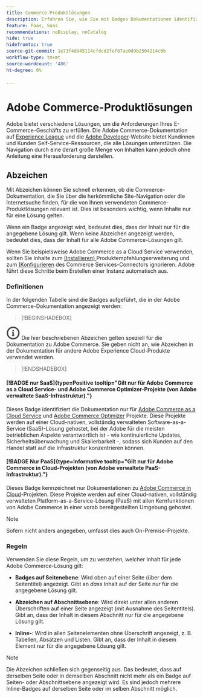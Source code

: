 ```yaml
---
title: Commerce-Produktlösungen
description: Erfahren Sie, wie Sie mit Badges Dokumentationen identifizieren können, die für verschiedene Adobe Commerce-Lösungen (SaaS, PaaS, On-Premise) gelten.
feature: Paas, Saas
recommendations: noDisplay, noCatalog
hide: true
hidefromtoc: true
source-git-commit: 1e73f4dd45114cfdcd2fef87ae0d9b2504214c6b
workflow-type: tm+mt
source-wordcount: '486'
ht-degree: 0%

---
```



# Adobe Commerce-Produktlösungen

Adobe bietet verschiedene Lösungen, um die Anforderungen Ihres E-Commerce-Geschäfts zu erfüllen. Die Adobe Commerce-Dokumentation auf [Experience League](https://experienceleague.adobe.com/en/docs/commerce) und die [Adobe Developer](https://developer.adobe.com/commerce/docs/)-Website bietet Kundinnen und Kunden Self-Service-Ressourcen, die alle Lösungen unterstützen. Die Navigation durch eine derart große Menge von Inhalten kann jedoch ohne Anleitung eine Herausforderung darstellen.

## Abzeichen

Mit Abzeichen können Sie schnell erkennen, ob die Commerce-Dokumentation, die Sie über die herkömmliche Site-Navigation oder die Internetsuche finden, für die von Ihnen verwendeten Commerce-Produktlösungen relevant ist. Dies ist besonders wichtig, wenn Inhalte nur für eine Lösung gelten.

Wenn ein Badge angezeigt wird, bedeutet dies, dass der Inhalt nur für die angegebene Lösung gilt. Wenn keine Abzeichen angezeigt werden, bedeutet dies, dass der Inhalt für alle Adobe Commerce-Lösungen gilt.

Wenn Sie beispielsweise Adobe Commerce as a Cloud Service verwenden, sollten Sie Inhalte zum [ (Installieren) ](../product-recommendations/install-configure.md#install-product-recommendations) Produktempfehlungserweiterung und zum [ (Konfigurieren](../product-recommendations/install-configure.md#configure-product-recommendations) des Commerce Services-Connectors ignorieren. Adobe führt diese Schritte beim Erstellen einer Instanz automatisch aus.

### Definitionen

In der folgenden Tabelle sind die Badges aufgeführt, die in der Adobe Commerce-Dokumentation angezeigt werden:

>[!BEGINSHADEBOX]

![info](../cloud-service/assets/Smock_InfoOutline_18_N.svg) Die hier beschriebenen Abzeichen gelten speziell für die Dokumentation zu Adobe Commerce. Sie geben nicht an, wie Abzeichen in der Dokumentation für andere Adobe Experience Cloud-Produkte verwendet werden.

>[!ENDSHADEBOX]

#### [!BADGE nur SaaS]{type=Positive tooltip="Gilt nur für Adobe Commerce as a Cloud Service- und Adobe Commerce Optimizer-Projekte (von Adobe verwaltete SaaS-Infrastruktur)."}

Dieses Badge identifiziert die Dokumentation nur für [Adobe Commerce as a Cloud Service](../cloud-service/overview.md) und [Adobe Commerce Optimizer](../optimizer/overview.md) Projekte. Diese Projekte werden auf einer Cloud-nativen, vollständig verwalteten Software-as-a-Service (SaaS)-Lösung gehostet, bei der Adobe für die meisten betrieblichen Aspekte verantwortlich ist - wie kontinuierliche Updates, Sicherheitsüberwachung und Skalierbarkeit -, sodass sich Kunden auf den Handel statt auf die Infrastruktur konzentrieren können.

#### [!BADGE Nur PaaS]{type=Informative tooltip="Gilt nur für Adobe Commerce in Cloud-Projekten (von Adobe verwaltete PaaS-Infrastruktur)."}

Dieses Badge kennzeichnet nur Dokumentationen zu [Adobe Commerce in Cloud](https://experienceleague.adobe.com/en/docs/commerce-on-cloud/user-guide/overview)-Projekten. Diese Projekte werden auf einer Cloud-nativen, vollständig verwalteten Platform-as-a-Service-Lösung (PaaS) mit allen Kernfunktionen von Adobe Commerce in einer vorab bereitgestellten Umgebung gehostet.

>[!NOTE]
>
>Sofern nicht anders angegeben, umfasst dies auch On-Premise-Projekte.

### Regeln

Verwenden Sie diese Regeln, um zu verstehen, welcher Inhalt für jede Adobe Commerce-Lösung gilt:

- **Badges auf Seitenebene**: Wird oben auf einer Seite (über dem Seitentitel) angezeigt. Gibt an _dass_ Inhalt auf der Seite nur für die angegebene Lösung gilt.

- **Abzeichen auf Abschnittsebene**: Wird direkt unter allen anderen Überschriften auf einer Seite angezeigt (mit Ausnahme des Seitentitels). Gibt an, dass der Inhalt in diesem Abschnitt nur für die angegebene Lösung gilt.

- **Inline-**: Wird in allen Seitenelementen ohne Überschrift angezeigt, z. B. Tabellen, Absätzen und Listen. Gibt an, dass der Inhalt in diesem Element nur für die angegebene Lösung gilt.

>[!NOTE]
>
>Die Abzeichen schließen sich gegenseitig aus. Das bedeutet, dass auf derselben Seite oder in demselben Abschnitt nicht mehr als ein Badge auf Seiten- oder Abschnittsebene angezeigt wird. Es sind jedoch mehrere Inline-Badges auf derselben Seite oder im selben Abschnitt möglich.
